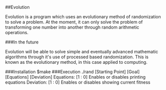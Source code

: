 ##Evolution

Evolution is a program which uses an evolutionary method of randomization to solve a problem. At the moment, it can only solve the problem of 
transforming one number into another through random arithmetic operations.

###In the future

Evolution will be able to solve simple and eventually advanced mathematic algorithms through it's use of processed based randomization.
This is known as the evolutionary method, in this case applied to computing.

###Installation
 	$make 
###Execution
	./rand [Starting Point] [Goal] [Equations] [Deviation]
	Equations: [1 : 0] Enables or disables printing equations
	Deviation: [1 : 0] Enables or disables showing current fitness
